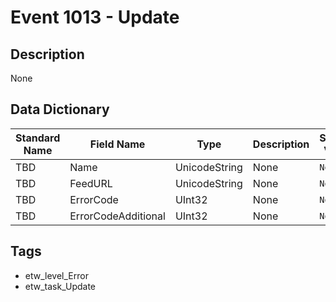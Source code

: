 # Event 1013 - Update

## Description
None

## Data Dictionary
|Standard Name|Field Name|Type|Description|Sample Value|
|---|---|---|---|---|
|TBD|Name|UnicodeString|None|`None`|
|TBD|FeedURL|UnicodeString|None|`None`|
|TBD|ErrorCode|UInt32|None|`None`|
|TBD|ErrorCodeAdditional|UInt32|None|`None`|

## Tags
* etw_level_Error
* etw_task_Update